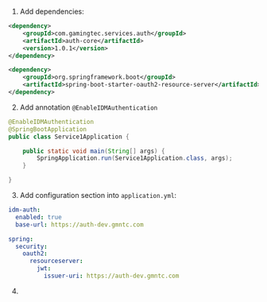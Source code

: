 
1. Add dependencies:

```xml
<dependency>
    <groupId>com.gamingtec.services.auth</groupId>
    <artifactId>auth-core</artifactId>
    <version>1.0.1</version>
</dependency>

<dependency>
    <groupId>org.springframework.boot</groupId>
    <artifactId>spring-boot-starter-oauth2-resource-server</artifactId>
</dependency>
```

2. Add annotation `@EnableIDMAuthentication`

```java
@EnableIDMAuthentication
@SpringBootApplication
public class Service1Application {

    public static void main(String[] args) {
        SpringApplication.run(Service1Application.class, args);
    }

}
```

3. Add configuration section into `application.yml`:

```yml
idm-auth:
  enabled: true
  base-url: https://auth-dev.gmntc.com

spring:
  security:
    oauth2:
      resourceserver:
        jwt:
          issuer-uri: https://auth-dev.gmntc.com
```

4. 